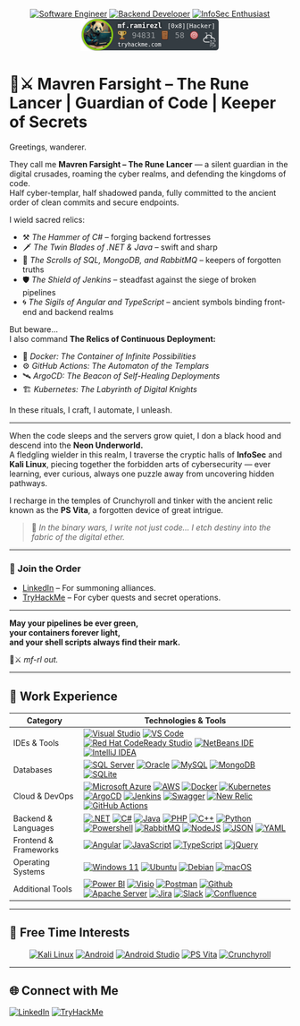 <div align="center">

[![Software Engineer](https://img.shields.io/badge/Software%20Engineer-darkgreen?style=for-the-badge)](https://github.com/mf-rl)
[![Backend Developer](https://img.shields.io/badge/Backend%20Developer-yellow?style=for-the-badge)](https://github.com/mf-rl)
[![InfoSec Enthusiast](https://img.shields.io/badge/InfoSec%20Enthusiast-darkred?style=for-the-badge)](https://github.com/mf-rl)
<br/>
[![Profile Image](https://raw.githubusercontent.com/YawarPandar/YawarPandar/master/images/mf.ramirezl.png)](https://tryhackme.com/p/mf.ramirezl)

</div>

# 🐼⚔️ Mavren Farsight – The Rune Lancer | Guardian of Code | Keeper of Secrets

Greetings, wanderer.

They call me **Mavren Farsight – The Rune Lancer** — a silent guardian in the digital crusades, roaming the cyber realms, and defending the kingdoms of code.  
Half cyber-templar, half shadowed panda, fully committed to the ancient order of clean commits and secure endpoints.

I wield sacred relics:
- ⚒️ *The Hammer of C#* – forging backend fortresses  
- 🗡️ *The Twin Blades of .NET & Java* – swift and sharp  
- 📜 *The Scrolls of SQL, MongoDB, and RabbitMQ* – keepers of forgotten truths  
- 🛡️ *The Shield of Jenkins* – steadfast against the siege of broken pipelines  
- 🌀 *The Sigils of Angular and TypeScript* – ancient symbols binding front-end and backend realms

But beware…  
I also command **The Relics of Continuous Deployment:**
- 🧩 *Docker: The Container of Infinite Possibilities*  
- ⚙️ *GitHub Actions: The Automaton of the Templars*  
- 🛰️ *ArgoCD: The Beacon of Self-Healing Deployments*  
- 🏗️ *Kubernetes: The Labyrinth of Digital Knights*

In these rituals, I craft, I automate, I unleash.

---

When the code sleeps and the servers grow quiet, I don a black hood and descend into the **Neon Underworld.**  
A fledgling wielder in this realm, I traverse the cryptic halls of **InfoSec** and **Kali Linux**, piecing together the forbidden arts of cybersecurity — ever learning, ever curious, always one puzzle away from uncovering hidden pathways.

I recharge in the temples of Crunchyroll and tinker with the ancient relic known as the **PS Vita**, a forgotten device of great intrigue.

> 🐾 *In the binary wars, I write not just code… I etch destiny into the fabric of the digital ether.*

---

### 🧭 Join the Order
- [LinkedIn](https://www.linkedin.com/in/mauricioramirezrl/) – For summoning alliances.
- [TryHackMe](https://tryhackme.com/p/mf.ramirezl) – For cyber quests and secret operations.

---

**May your pipelines be ever green,  
your containers forever light,  
and your shell scripts always find their mark.**

🐼⚔️ *mf-rl out.*

---
## 💼 Work Experience
| Category   | Technologies & Tools |
| ------------- | ------------- |
| IDEs & Tools  | [![Visual Studio](https://custom-icon-badges.demolab.com/badge/Visual%20Studio-5C2D91.svg?&logo=visualstudio&logoColor=white)](https://visualstudio.microsoft.com/vs/) [![VS Code](https://custom-icon-badges.demolab.com/badge/Visual%20Studio%20Code-0078d7.svg?logo=vsc&logoColor=white)](https://code.visualstudio.com/) [![Red Hat CodeReady Studio](https://img.shields.io/badge/CodeReady%20Studio-white?style=flat&logo=red-hat&logoColor=red)](https://www.redhat.com/en/technologies/jboss-middleware/codeready-studio) [![NetBeans IDE](https://img.shields.io/badge/NetBeans%20IDE-1B6AC6.svg?logo=apache-netbeans-ide&logoColor=white)](#) [![IntelliJ IDEA](https://img.shields.io/badge/IntelliJIDEA-000000.svg?logo=intellij-idea&logoColor=white)](#)  |
| Databases  | [![SQL Server](https://custom-icon-badges.demolab.com/badge/Microsoft%20SQL%20Server-CC2927?logo=mssqlserver-white&logoColor=white)](https://www.microsoft.com/en-us/sql-server/sql-server-2019) [![Oracle](https://custom-icon-badges.demolab.com/badge/Oracle-F80000?logo=oracle&logoColor=fff)](https://www.oracle.com/database/) [![MySQL](https://img.shields.io/badge/MySQL-4479A1?logo=mysql&logoColor=fff)](https://www.mysql.com/) [![MongoDB](https://img.shields.io/badge/MongoDB-%234ea94b.svg?logo=mongodb&logoColor=white)](https://www.mongodb.com/) [![SQLite](https://img.shields.io/badge/SQLite-%2307405e.svg?logo=sqlite&logoColor=white)](#)  |
| Cloud & DevOps  | [![Microsoft Azure](https://custom-icon-badges.demolab.com/badge/Microsoft%20Azure-0089D6?logo=msazure&logoColor=white)](https://azure.microsoft.com/en-us/) [![AWS](https://custom-icon-badges.demolab.com/badge/AWS-%23FF9900.svg?logo=aws&logoColor=white)](https://aws.amazon.com/) [![Docker](https://img.shields.io/badge/Docker-2496ED?logo=docker&logoColor=fff)](https://www.docker.com/) [![Kubernetes](https://img.shields.io/badge/Kubernetes-326CE5?logo=kubernetes&logoColor=fff)](https://kubernetes.io/) [![ArgoCD](https://img.shields.io/badge/ArgoCD-white?style=flat&logo=argo&logoColor=orange)](https://argo-cd.readthedocs.io/en/stable/) [![Jenkins](https://img.shields.io/badge/Jenkins-D24939?logo=jenkins&logoColor=white)](https://www.jenkins.io/) [![Swagger](https://img.shields.io/badge/Swagger-white?style=flat&logo=swagger&logoColor=green)](https://swagger.io/) [![New Relic](https://img.shields.io/badge/New%20Relic-white?style=flat&logo=newrelic&logoColor=green)](https://newrelic.com/) [![GitHub Actions](https://img.shields.io/badge/GitHub_Actions-2088FF?logo=github-actions&logoColor=white)](#)  |
| Backend & Languages  | [![.NET](https://img.shields.io/badge/.NET-white?style=flat&logo=.net&logoColor=purple)](https://dotnet.microsoft.com/) [![C#](https://custom-icon-badges.demolab.com/badge/C%23-%23239120.svg?logo=cshrp&logoColor=white)](https://docs.microsoft.com/en-us/dotnet/csharp/) [![Java](https://img.shields.io/badge/Java-%23ED8B00.svg?logo=openjdk&logoColor=white)](https://www.java.com/) [![PHP](https://img.shields.io/badge/PHP-white?style=flat&logo=php&logoColor=blueviolet)](https://www.php.net/) [![C++](https://img.shields.io/badge/C++-%2300599C.svg?logo=c%2B%2B&logoColor=white)](https://en.cppreference.com/w/) [![Python](https://img.shields.io/badge/Python-3776AB?logo=python&logoColor=fff)](https://www.python.org/) [![Powershell](https://img.shields.io/badge/Powershell%20Scripting-white?style=flat&logo=powershell&logoColor=blue)](https://github.com/PowerShell/PowerShell) [![RabbitMQ](https://img.shields.io/badge/RabbitMQ-white?style=flat&logo=rabbitmq&logoColor=orange)](https://www.rabbitmq.com/) [![NodeJS](https://img.shields.io/badge/Node.js-6DA55F?logo=node.js&logoColor=white)](#) [![JSON](https://img.shields.io/badge/JSON-000?logo=json&logoColor=fff)](#) [![YAML](https://img.shields.io/badge/YAML-CB171E?logo=yaml&logoColor=fff)](#)  |
| Frontend & Frameworks  | [![Angular](https://img.shields.io/badge/Angular-%23DD0031.svg?logo=angular&logoColor=white)](https://angular.io/) [![JavaScript](https://img.shields.io/badge/JavaScript-F7DF1E?logo=javascript&logoColor=000)](https://www.javascript.com/) [![TypeScript](https://img.shields.io/badge/TypeScript-3178C6?logo=typescript&logoColor=fff)](https://www.typescriptlang.org/) [![jQuery](https://img.shields.io/badge/jQuery-0769AD?logo=jquery&logoColor=fff)](https://jquery.com/)  |
| Operating Systems  | [![Windows 11](https://custom-icon-badges.demolab.com/badge/Windows-0078D6?logo=windows11&logoColor=white)](https://www.microsoft.com/en-us/software-download/windows11) [![Ubuntu](https://img.shields.io/badge/Ubuntu-E95420?logo=ubuntu&logoColor=white)](https://ubuntu.com/) [![Debian](https://img.shields.io/badge/Debian-A81D33?logo=debian&logoColor=fff)](https://www.debian.org/) [![macOS](https://img.shields.io/badge/macOS-000000?logo=apple&logoColor=F0F0F0)](#)  |
| Additional Tools  | [![Power BI](https://custom-icon-badges.demolab.com/badge/Power%20BI-F1C912?logo=power-bi&logoColor=fff)](https://powerbi.microsoft.com/) [![Visio](https://img.shields.io/badge/Microsoft%20Visio-white?style=flat&logo=microsoft-visio&logoColor=blue)](https://office.live.com/start/visio.aspx) [![Postman](https://img.shields.io/badge/Postman-white?style=flat&logo=postman&logoColor=orange)](https://www.postman.com/) [![Github](https://img.shields.io/badge/GitHub-%23121011.svg?logo=github&logoColor=white)](https://github.com/) [![Apache Server](https://img.shields.io/badge/Apache%20HTTP%20Server-white?style=flat&logo=apache&logoColor=red)](https://httpd.apache.org/) [![Jira](https://img.shields.io/badge/Jira-0052CC?logo=jira&logoColor=fff)](#) [![Slack](https://img.shields.io/badge/Slack-4A154B?logo=slack&logoColor=fff)](#) [![Confluence](https://img.shields.io/badge/Confluence-172B4D?logo=confluence&logoColor=fff)](#)  |

---

## 🎯 Free Time Interests

<div align="center">
  
[![Kali Linux](https://img.shields.io/badge/Kali%20Linux-557C94?logo=kalilinux&logoColor=fff)](#)
[![Android](https://img.shields.io/badge/Android-3DDC84?logo=android&logoColor=white)](https://www.android.com/)
[![Android Studio](https://img.shields.io/badge/Android%20Studio-white?style=flat&logo=android-studio&logoColor=green)](https://developer.android.com/studio/)
[![PS Vita](https://img.shields.io/badge/PS%20Vita-white?style=flat&logo=playstation-vita&logoColor=blue)](https://en.wikipedia.org/wiki/PlayStation_Vita)
[![Crunchyroll](https://img.shields.io/badge/Crunchyroll-white?style=flat&logo=crunchyroll&logoColor=orange)](https://www.crunchyroll.com/)

</div>

---

## 🌐 Connect with Me

[![LinkedIn](https://img.shields.io/badge/LinkedIn-blue?style=flat&logo=linkedin)](https://www.linkedin.com/in/mauricioramirezrl/)
[![TryHackMe](https://img.shields.io/badge/TryHackMe-green?style=flat&logo=tryhackme)](https://tryhackme.com/p/mf.ramirezl)
